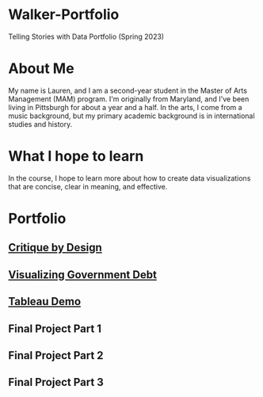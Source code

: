 # Walker-Portfolio
Telling Stories with Data Portfolio (Spring 2023)

# About Me
My name is Lauren, and I am a second-year student in the Master of Arts Management (MAM) program. I'm originally from Maryland, and I've been living in Pittsburgh for about a year and a half. In the arts, I come from a music background, but my primary academic background is in international studies and history. 

# What I hope to learn
In the course, I hope to learn more about how to create data visualizations that are concise, clear in meaning, and effective. 

# Portfolio
## [Critique by Design](/Critique.md)
## [Visualizing Government Debt](/Governmentdebt.md)
## [Tableau Demo](/Tableaudemo.md)
## Final Project Part 1
## Final Project Part 2
## Final Project Part 3
